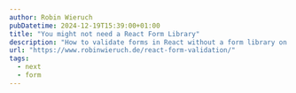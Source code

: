 ```yaml
---
author: Robin Wieruch
pubDatetime: 2024-12-19T15:39:00+01:00
title: "You might not need a React Form Library"
description: "How to validate forms in React without a form library on the server and the client ..."
url: "https://www.robinwieruch.de/react-form-validation/"
tags:
  - next
  - form
---
```

